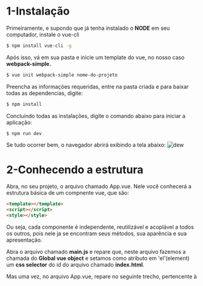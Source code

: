 # 1-Instalação
Primeiramente, e supondo que já tenha instalado o **NODE** em seu computador, instale o vue-cli
```bash
$ npm install vue-cli -g
```
Após isso, vá em sua pasta e inicie um template do vue, no nosso caso **webpack-simple.**
```bash
$ vue init webpack-simple nome-do-projeto
```
Preencha as informações requeridas, entre na pasta criada e para baixar todas as dependencias, digite:
```bash
$ npm install
```
Concluindo todas as instalações, digite o comando abaixo para iniciar a aplicação:
```bash
$ npm run dev
```
Se tudo ocorrer bem, o navegador abrirá exibindo a tela abaixo:
![dew](https://cdn-images-1.medium.com/max/1600/1*GuIRPERP01oedu0iIAtqyA.png)

# 2-Conhecendo a estrutura
Abra, no seu projeto, o arquivo chamado App.vue. Nele você conhecerá a estrutura básica de um compnente vue, que são:
```html
<template></template>
<script></script>
<style></style>
```
Ou seja, cada componente é independente, reutilizável e acoplável a todos os outros, pois nele ja se encontram seus métodos, sua aparência e sua apresentação.

Abra o arquivo chamado **main.js** e repare que, neste arquivo fazemos a chamada do **Global vue object** e setamos como atributo em 'el'(element) um **css selector** do id do arquivo chamado **index.html**.

Mas uma vez, no arquivo App.vue, repare no seguinte trecho, pertencente à <template>:
```html
<h1> {{ msg }}</h1>
```
Mas **msg** não é a mensagem que aparece na aplicação. Isso por que acontece uma **Interpolação** e a "variável" {{ msg }} é substituida **em tempo de execução** pelo trecho:
```javascript
export default {
  name: 'app',
  data () {
    return {
      msg: 'Welcome to Your Vue.js App'
    }
  }
}
```
Sumarizando, você está tornando exportável um componente chamado app, no qual possui um dado 'msg'. Se você mudar o conteúdo dessa variável, sem precisar recompilar ou até mesmo de um F5, a página mudará automaticamente para o novo conteúdo, pois o servidor vue possui livereload!

# 3-Consumindo uma API
Para realizar requisições, é necessário a instalação de um módulo chamado vue-resource
```bash
$ npm install vue-resource --save
```

Após a instalação, seu código da main.js deve se adequar para a devida utilização deste módulo. Modifique-o para que fique assim:

```javascript
import Vue from 'vue'
import App from './App.vue'
import VueResource from 'vue-resource'

Vue.use(VueResource)
new Vue({
  el: '#app',
  render: h => h(App)
})
```

